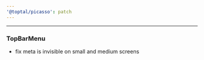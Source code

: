 ```yaml
---
'@toptal/picasso': patch
---
```


---
### TopBarMenu

- fix meta is invisible on small and medium screens
